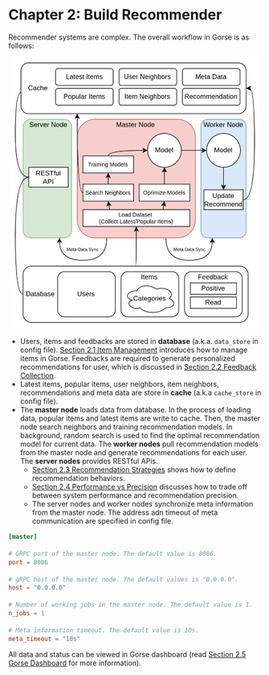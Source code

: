 # Chapter 2: Build Recommender

Recommender systems are complex. The overall workflow in Gorse is as follows:

<center><img width="500" src="img/ch2/overview.png"></center>

- Users, items and feedbacks are stored in **database** (a.k.a. `data_store` in config file). [Section 2.1 Item Management](ch02-01-items.md) introduces how to manage items in Gorse. Feedbacks are required to generate personalized recommendations for user, which is discussed in [Section 2.2 Feedback Collection](http://[::1]:3000/ch02-02-feedback.html).
- Latest items, popular items, user neighbors, item neighbors, recommendations and meta data are store in **cache** (a.k.a `cache_store` in config file).
- The **master node** loads data from database. In the process of loading data, popular items and latest items are write to cache. Then, the master node search neighbors and training recommendation models. In background, random search is used to find the optimal recommendation model for current data. The **worker nodes** pull recommendation models from the master node and generate recommendations for each user. The **server nodes** provides RESTful APis. 
    - [Section 2.3 Recommendation Strategies](ch02-03-strategy.md) shows how to define recommendation behaviors. 
    - [Section 2.4 Performance vs Precision](ch02-04-performance.md) discusses how to trade off between system performance and recommendation precision. 
    - The server nodes and worker nodes synchronize meta information from the master node. The address adn timeout of meta communication are specified in config file.

```toml
[master]

# GRPC port of the master node. The default value is 8086.
port = 8086

# gRPC host of the master node. The default values is "0.0.0.0".
host = "0.0.0.0"

# Number of working jobs in the master node. The default value is 1.
n_jobs = 1

# Meta information timeout. The default value is 10s.
meta_timeout = "10s"
```

All data and status can be viewed in Gorse dashboard (read [Section 2.5 Gorse Dashboard](ch02-05-dashboard.md) for more information).
